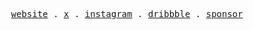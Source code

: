 <p align="center">
  <samp>
    <a href="https://jdion.xyz/">website</a> .
    <a href="https://twitter.com/0xjdion">x</a> .
    <a href="https://instagram.com/0xjdion">instagram</a> .
    <a href="https://dribbble.com/jonathandion">dribbble</a> .
    <a href="https://github.com/sponsors/jonathandion">sponsor</a>
  </samp>
</p>
